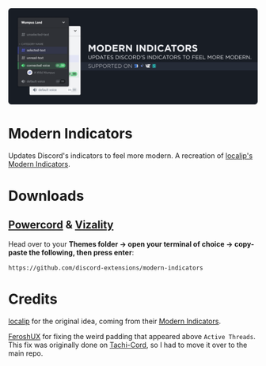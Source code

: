 <center>
    <img src="./assets/banner.png">
</center>

# Modern Indicators
Updates Discord's indicators to feel more modern. A recreation of [localip's](https://github.com/localip) [Modern Indicators](https://github.com/discord-modifications/modern-indicators).

# Downloads
## [Powercord](https://powercord.dev/) & [Vizality](https://vizality.com/)
Head over to your **Themes folder -> open your terminal of choice -> copy-paste the following, then press enter**:
```
https://github.com/discord-extensions/modern-indicators
```

<!-- ## [BetterDiscord](https://betterdiscord.app/)
- [Website Page](https://betterdiscord.app/theme/Modern%20Channel%20Indicators)
- [Direct Download]()
- [Source]()

## Stylus
1. Install the browser extension for your respective browser.
    - [Chrome Webstore](https://chrome.google.com/webstore/detail/stylus/clngdbkpkpeebahjckkjfobafhncgmne)
    - [Firefox Addons](https://addons.mozilla.org/en-US/firefox/addon/styl-us/)
2. Once you have the browser extension, head over to [this link](). It will open a new window to the page to install the style.
3. Press the "Install Style" button. -->

# Credits
[localip](https://github.com/localip) for the original idea, coming from their [Modern Indicators](https://github.com/discord-modifications/modern-indicators).

[FeroshUX](https://github.com/FeroshUX) for fixing the weird padding that appeared above `Active Threads`. This fix was originally done on [Tachi-Cord](https://github.com/LuckFire/tachi-cord), so I had to move it over to the main repo.